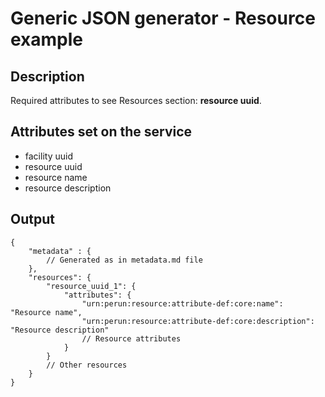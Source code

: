 # Generic JSON generator - Resource example

## Description

Required attributes to see Resources section: **resource uuid**.

## Attributes set on the service

- facility uuid
- resource uuid 
- resource name 
- resource description

## Output

```jsonc
{
	"metadata" : {
		// Generated as in metadata.md file
	},
	"resources": {
		"resource_uuid_1": {
			"attributes": {
				"urn:perun:resource:attribute-def:core:name": "Resource name",
				"urn:perun:resource:attribute-def:core:description": "Resource description"
				// Resource attributes
			}
		}
		// Other resources
	}
}
```